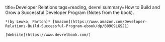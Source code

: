 title=Developer Relations
tags=reading, devrel
summary=How to Build and Grow a Successful Developer Program (Notes from the book).
~~~~~~
*(by Lewko, Parton)* [Amazon](https://www.amazon.com/Developer-Relations-Build-Successful-Program-ebook/dp/B09G9LGSJ1)

[Website](https://www.devrelbook.com/)

